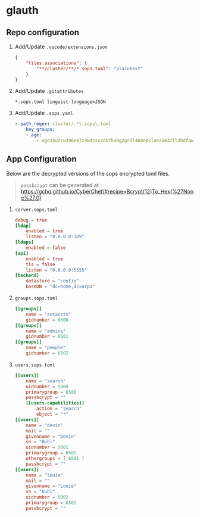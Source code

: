 # glauth

## Repo configuration

1. Add/Update `.vscode/extensions.json`
    ```json
    {
        "files.associations": {
            "**/cluster/**/*.sops.toml": "plaintext"
        }
    }
    ```

2. Add/Update `.gitattributes`
    ```text
    *.sops.toml linguist-language=JSON
    ```

3. Add/Update `.sops.yaml`
    ```yaml
    - path_regex: cluster/.*\.sops\.toml
        key_groups:
        - age:
            - age15uzrw396e67z9wdzsxzdk7ka0g2gr3l460e0slaea563zll3hdfqwqxdta
    ```

## App Configuration

Below are the decrypted versions of the sops encrypted toml files.

> `passbcrypt` can be generated at https://gchq.github.io/CyberChef/#recipe=Bcrypt(12)To_Hex(%27None%27,0)


1. `server.sops.toml`
    ```toml
    debug = true
    [ldap]
        enabled = true
        listen = "0.0.0.0:389"
    [ldaps]
        enabled = false
    [api]
        enabled = true
        tls = false
        listen = "0.0.0.0:5555"
    [backend]
        datastore = "config"
        baseDN = "dc=home,dc=arpa"
    ```

2. `groups.sops.toml`
    ```toml
    [[groups]]
        name = "svcaccts"
        gidnumber = 6500
    [[groups]]
        name = "admins"
        gidnumber = 6501
    [[groups]]
        name = "people"
        gidnumber = 6502
    ```

3. `users.sops.toml`
    ```toml
    [[users]]
        name = "search"
        uidnumber = 5000
        primarygroup = 6500
        passbcrypt = ""
        [[users.capabilities]]
            action = "search"
            object = "*"
    [[users]]
        name = "devin"
        mail = ""
        givenname = "Devin"
        sn = "Buhl"
        uidnumber = 5001
        primarygroup = 6502
        othergroups = [ 6501 ]
        passbcrypt = ""
    [[users]]
        name = "louie"
        mail = ""
        givenname = "Louie"
        sn = "Buhl"
        uidnumber = 5002
        primarygroup = 6502
        passbcrypt = ""
    ```
